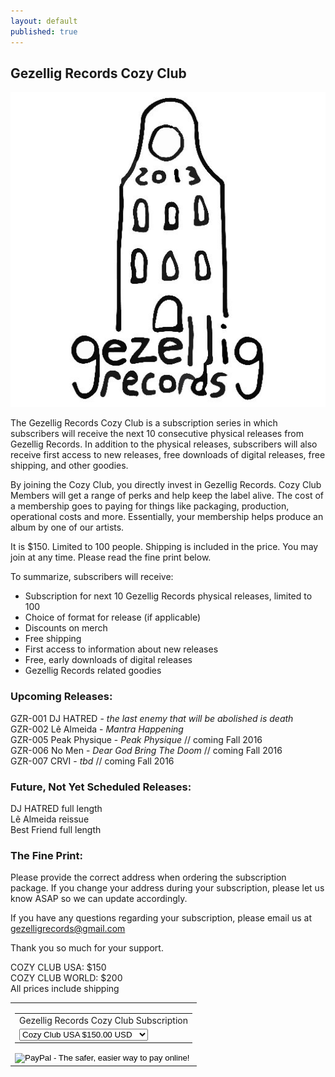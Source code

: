 ```yaml
---
layout: default
published: true
---
```

## Gezellig Records Cozy Club

<div><img src="../assets/img/logo.jpg"/></div>

The Gezellig Records Cozy Club is a subscription series in which subscribers will receive the next 10 consecutive physical releases from Gezellig Records. In addition to the physical releases, subscribers will also receive first access to new releases, free downloads of digital releases, free shipping, and other goodies.

By joining the Cozy Club, you directly invest in Gezellig Records. Cozy Club Members will get a range of perks and help keep the label alive. The cost of a membership goes to paying for things like packaging, production, operational costs and more. Essentially, your membership helps produce an album by one of our artists.

It is $150. Limited to 100 people. Shipping is included in the price. You may join at any time. Please read the fine print below.


To summarize, subscribers will receive:

*   Subscription for next 10 Gezellig Records physical releases, limited to 100
*   Choice of format for release (if applicable)
*   Discounts on merch
*   Free shipping
*   First access to information about new releases
*   Free, early downloads of digital releases
*   Gezellig Records related goodies


### Upcoming Releases:

GZR-001 DJ HATRED - *the last enemy that will be abolished is death*  
GZR-002 Lê Almeida - *Mantra Happening*  
GZR-005 Peak Physique - *Peak Physique* // coming Fall 2016  
GZR-006 No Men - *Dear God Bring The Doom* // coming Fall 2016  
GZR-007 CRVI - *tbd* // coming Fall 2016  


### Future, Not Yet Scheduled Releases:

DJ HATRED full length  
Lê Almeida reissue  
Best Friend full length  


### The Fine Print:

Please provide the correct address when ordering the subscription package. If you change your address during your subscription, please let us know ASAP so we can update accordingly.

If you have any questions regarding your subscription, please email us at gezelligrecords@gmail.com

Thank you so much for your support.

COZY CLUB USA: $150  
COZY CLUB WORLD: $200  
All prices include shipping  




<table border="0" cellpadding="0" cellspacing="0">
    <tr>
        <td>
            <form target="paypal" action="https://www.paypal.com/cgi-bin/webscr" method="post">
                <input type="hidden" name="cmd" value="_s-xclick">
                <input type="hidden" name="hosted_button_id" value="QNA6YGW29MB9L">
                    <table>
                        <tr><td><input type="hidden" name="on0" value="Gezellig Records Cozy Club Subscription">Gezellig Records Cozy Club Subscription</td></tr>
                        <tr>
                            <td>
                                <select name="os0">
                                    <option value="Cozy Club USA">Cozy Club USA $150.00 USD</option>
                                    <option value="Cozy Club World">Cozy Club World $200.00 USD</option>
                                </select>
                            </td>
                        </tr>
                    </table>
                <input type="hidden" name="currency_code" value="USD">
                <input type="image" src="http://farm4.static.flickr.com/3597/3318344462_c08a03aa9e_o.gif" border="0" name="submit" alt="PayPal - The safer, easier way to pay online!">
            </form>
        </td>
    </tr>
</table>
